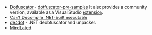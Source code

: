 - [Dotfuscator](https://en.wikipedia.org/wiki/Dotfuscator) - [dotfuscator-pro-samples](https://github.com/preemptive/dotfuscator-pro-samples) It also provides a community version, available as a Visual Studio [extension](https://www.preemptive.com/products/dotfuscator/downloads).
- [Can't Decompile .NET-built executable](https://stackoverflow.com/questions/9077728/cant-decompile-net-built-executable)
- [de4dot](https://github.com/de4dot/de4dot) - .NET deobfuscator and unpacker.
- [MindLated](https://github.com/Sato-Isolated/MindLated)

